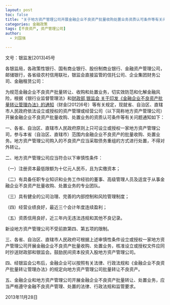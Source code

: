 ```yaml
---
layout: post
toc: false
title: "关于地方资产管理公司开展金融企业不良资产批量收购处置业务资质认可条件等有关问题的通知"
categories: 金融政策
tags: [不良资产, 资产管理公司]
author:
  - 刘国强

---
```


文号：银监发[2013]45号

各银监局，各政策性银行、国有商业银行、股份制商业银行、金融资产管理公司，邮储银行，各省级农村信用联社，银监会直接监管的信托公司、企业集团财务公司、金融租赁公司：

为规范金融企业不良资产批量转让、收购和处置业务，切实效防范和化解金融风险，根据《银行业监督管理法》和[财政部 银监会 关于印发《金融企业不良资产批量转让管理办法》的通知](/金融政策/2020/11/09/caijin-2012-06.html)（财金[2012]6号）等有关规定，现就省、自治区、直辖市人民政府依法设立或授权的资产管理或经营公司（以下简称地方资产管理公司）开展金融企业不良资产批量收购、处置业务的资质认可条件等有关问题通知如下：

一、各省、自治区、直辖市人民政府原则上只可设立或授权一家地方资产管理公司，参与本省（自治区、直辖市）范围内金融企业不良资产的批量收购、处置业务。地方资产管理公司购入的不良资产应当采取债务重组的方式进行处置，不得对外转让。

二、地方资产管理公司应当符合以下审慎性条件：

（一）注册资本最低限额为十亿元人民币，且为实缴资本；

（二）有具备任职专业知识和业务工作经验的董事、高级管理人员及适宜于从事金融企业不良资产批量收购、处置业务的专业团队。

（三）具有健全的公司治理、完善的内部控制和风险管理制度；

（四）经营业绩良好，最近三个会计年度连续盈利；

（五）资质信用良好，近三年内无违法违规和其他不良记录。

新设地方资产管理公司不受前款第四、第五项的限制。

三、各省、自治区、直辖市人民政府可根据上述审慎性条件设立或授权一家地方资产管理公司开展金融企业不良资产批量收购、处置业务，核准设立或授权文件应同时抄送财政部和银监会。鼓励民间资本投资入股地方资产管理公司。

四、经银监会公布后，金融企业可以按照有关法律、行政法规和《金融企业不良资产批量转让管理办法》的规定向地方资产管理公司批量转让不良资产。

五、金融企业和地方资产管理公司开展金融企业不良资产批量转让、处置业务，应当严格遵守金融不良资产管理、处置的法律、行政法规和监管要求。

2013年11月28日